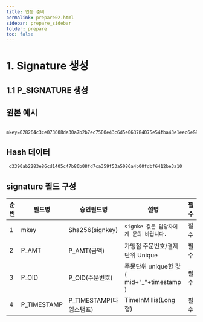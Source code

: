 ```yaml
---
title: 연동 준비
permalink: prepare02.html
sidebar: prepare_sidebar
folder: prepare
toc: false
---
```



# 1. Signature 생성 
## 1.1 P_SIGNATURE 생성

## 원본 예시

```
 mkey=028264c3ce073608de30a7b2b7ec7500e43c6d5e063784075e54fba43e1eec6e&P_AMT=1000&P_OID=xxxxx_1361252896871&P_TIMESTAMP=1361252896871
```

## Hash 데이터
```
 d3390ab2283e86cd1405c47b86b08fd7ca359f53a5086a4b00fdbf6412be3a10 
```
## signature 필드 구성

| 순번 | 필드명 | 승인필드명 | 설명 | 필수 |
| --- | --- | --- | --- | --- |
| 1 | mkey |  Sha256(signkey) | `signke 값은 담당자에게 문의 바랍니다.` | 필수 |
| 2 | P_AMT | P_AMT(금액) | 가맹점 주문번호/결제단위 Unique | 필수 |
| 3 | P_OID | P_OID(주문번호) | 주문단위 unique한 값 ( mid+"_"+timestamp ) | 필수 |
| 4 | P_TIMESTAMP | P_TIMESTAMP(타임스탬프) | TimeInMillis(Long형) | 필수 |